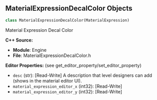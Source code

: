 ## MaterialExpressionDecalColor Objects

```python
class MaterialExpressionDecalColor(MaterialExpression)
```

Material Expression Decal Color

**C++ Source:**

- **Module**: Engine
- **File**: MaterialExpressionDecalColor.h

**Editor Properties:** (see get_editor_property/set_editor_property)

- ``desc`` (str):  [Read-Write] A description that level designers can add (shows in the material editor UI).
- ``material_expression_editor_x`` (int32):  [Read-Write]
- ``material_expression_editor_y`` (int32):  [Read-Write]

<a id="unreal.MaterialExpressionDecalDerivative"></a>